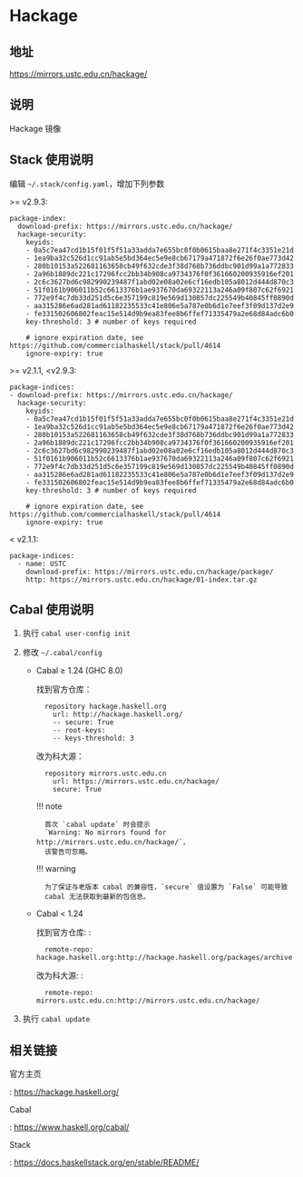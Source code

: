 # Hackage

## 地址

<https://mirrors.ustc.edu.cn/hackage/>

## 说明

Hackage 镜像

## Stack 使用说明

编辑 `~/.stack/config.yaml`，增加下列参数

\>= v2.9.3:

    package-index:
      download-prefix: https://mirrors.ustc.edu.cn/hackage/
      hackage-security:
        keyids:
        - 0a5c7ea47cd1b15f01f5f51a33adda7e655bc0f0b0615baa8e271f4c3351e21d
        - 1ea9ba32c526d1cc91ab5e5bd364ec5e9e8cb67179a471872f6e26f0ae773d42
        - 280b10153a522681163658cb49f632cde3f38d768b736ddbc901d99a1a772833
        - 2a96b1889dc221c17296fcc2bb34b908ca9734376f0f361660200935916ef201
        - 2c6c3627bd6c982990239487f1abd02e08a02e6cf16edb105a8012d444d870c3
        - 51f0161b906011b52c6613376b1ae937670da69322113a246a09f807c62f6921
        - 772e9f4c7db33d251d5c6e357199c819e569d130857dc225549b40845ff0890d
        - aa315286e6ad281ad61182235533c41e806e5a787e0b6d1e7eef3f09d137d2e9
        - fe331502606802feac15e514d9b9ea83fee8b6ffef71335479a2e68d84adc6b0
        key-threshold: 3 # number of keys required

        # ignore expiration date, see https://github.com/commercialhaskell/stack/pull/4614
        ignore-expiry: true

\>= v2.1.1, <v2.9.3:

    package-indices:
    - download-prefix: https://mirrors.ustc.edu.cn/hackage/
      hackage-security:
        keyids:
        - 0a5c7ea47cd1b15f01f5f51a33adda7e655bc0f0b0615baa8e271f4c3351e21d
        - 1ea9ba32c526d1cc91ab5e5bd364ec5e9e8cb67179a471872f6e26f0ae773d42
        - 280b10153a522681163658cb49f632cde3f38d768b736ddbc901d99a1a772833
        - 2a96b1889dc221c17296fcc2bb34b908ca9734376f0f361660200935916ef201
        - 2c6c3627bd6c982990239487f1abd02e08a02e6cf16edb105a8012d444d870c3
        - 51f0161b906011b52c6613376b1ae937670da69322113a246a09f807c62f6921
        - 772e9f4c7db33d251d5c6e357199c819e569d130857dc225549b40845ff0890d
        - aa315286e6ad281ad61182235533c41e806e5a787e0b6d1e7eef3f09d137d2e9
        - fe331502606802feac15e514d9b9ea83fee8b6ffef71335479a2e68d84adc6b0
        key-threshold: 3 # number of keys required

        # ignore expiration date, see https://github.com/commercialhaskell/stack/pull/4614
        ignore-expiry: true

< v2.1.1:

    package-indices:
      - name: USTC
        download-prefix: https://mirrors.ustc.edu.cn/hackage/package/
        http: https://mirrors.ustc.edu.cn/hackage/01-index.tar.gz

## Cabal 使用说明

1.  执行 `cabal user-config init`
2.  修改 `~/.cabal/config`

    - Cabal ≥ 1.24 (GHC 8.0)

        找到官方仓库：

            repository hackage.haskell.org
              url: http://hackage.haskell.org/
              -- secure: True
              -- root-keys:
              -- keys-threshold: 3

        改为科大源：

            repository mirrors.ustc.edu.cn
              url: https://mirrors.ustc.edu.cn/hackage/
              secure: True

        !!! note

            首次 `cabal update` 时会提示
            `Warning: No mirrors found for http://mirrors.ustc.edu.cn/hackage/`，
            该警告可忽略。

        !!! warning

            为了保证与老版本 cabal 的兼容性，`secure` 值设置为 `False` 可能导致
            cabal 无法获取到最新的包信息。

    - Cabal < 1.24

        找到官方仓库: :

            remote-repo: hackage.haskell.org:http://hackage.haskell.org/packages/archive

        改为科大源: :

            remote-repo: mirrors.ustc.edu.cn:http://mirrors.ustc.edu.cn/hackage/

3.  执行 `cabal update`

## 相关链接

官方主页

:   <https://hackage.haskell.org/>

Cabal

:   <https://www.haskell.org/cabal/>

Stack

:   <https://docs.haskellstack.org/en/stable/README/>
